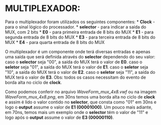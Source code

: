 # MULTIPLEXADOR:
Para o multiplexador foram utilizados os seguintes componentes:
	* **Clock** - para o sinal lógico do processador.
	* **selector** - para indicar a saída do MUX, com 2 bits
	* **E0** - para primeira entrada de 8 bits do MUX
	* **E1** - para segunda entrada de 8 bits do MUX
	* **E3** - para terceira entrada de 8 bits do MUX
	* **E4** - para quarta entrada de 8 bits do MUX
	
O multiplexador é um componente onde terá diversas entradas e apenas uma saída que será definida através do **selector** dependendo do seu valor:
	caso o **selector** seja "00", a saída do MUX terá o valor de **E0**.
	caso o **seletor** seja "01", a saída do MUX terá o valor de **E1**.
	caso o **seletor** seja "10", a saída do MUX terá o valor de **E2**.
	caso o **seletor** seja "11", a saída do MUX terá o valor de **E3**.
Obs: todos os casos necessitam do evento de borda alta no ciclo de **clock**.

Como podemos conferir no arquivo *WaveForm_mux_4x8.vwf* ou na imagem *WaveForm_mux_4x8.png*, em 30ns temos uma borda alta no ciclo de **clock** e assim é lido o valor contido no **selector**, que consta como "01" em 30ns e logo o **output** assume o valor de **E1 (00001000)**. Um pouco mais adiante, em 70ns, temos mais um exemplo onde o **selector** tém o valor de "11" e logo após o **output** assume o valor de **E3 (00000110)**.
